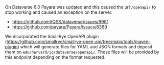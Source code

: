 On Dataverse 6.0 Payara was updated and this caused the url `/openapi/` to stop working and caused an exception on the server.

- https://github.com/IQSS/dataverse/issues/9981
- https://github.com/payara/Payara/issues/6369

We incorporated the SmallRye OpenAPI plugin  (https://github.com/smallrye/smallrye-open-api/tree/main/tools/maven-plugin) which will generate files for YAML and JSON formats and deposit them on `edu/harvard/iq/dataverse/openapi/`. These files will be provided by this endpoint depending on the format requested.